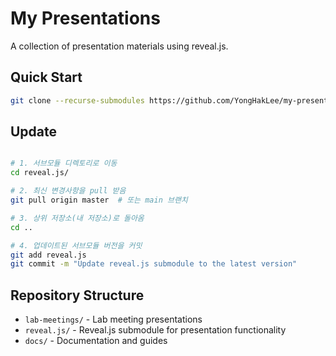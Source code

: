 # My Presentations

A collection of presentation materials using reveal.js.

## Quick Start

```bash
git clone --recurse-submodules https://github.com/YongHakLee/my-presentations.git
```

## Update

```bash

# 1. 서브모듈 디렉토리로 이동
cd reveal.js/

# 2. 최신 변경사항을 pull 받음
git pull origin master  # 또는 main 브랜치

# 3. 상위 저장소(내 저장소)로 돌아옴
cd ..

# 4. 업데이트된 서브모듈 버전을 커밋
git add reveal.js
git commit -m "Update reveal.js submodule to the latest version"

```

## Repository Structure

- `lab-meetings/` - Lab meeting presentations
- `reveal.js/` - Reveal.js submodule for presentation functionality
- `docs/` - Documentation and guides